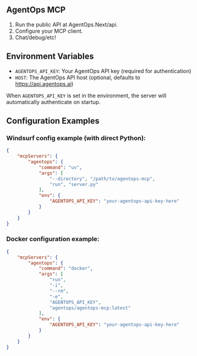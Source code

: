 ## AgentOps MCP

1. Run the public API at AgentOps.Next/api.
2. Configure your MCP client.
3. Chat/debug/etc!

## Environment Variables

- `AGENTOPS_API_KEY`: Your AgentOps API key (required for authentication)
- `HOST`: The AgentOps API host (optional, defaults to https://api.agentops.ai)

When `AGENTOPS_API_KEY` is set in the environment, the server will automatically authenticate on startup.

## Configuration Examples

### Windsurf config example (with direct Python):

```json
{
    "mcpServers": {
        "agentops": {
            "command": "uv",
            "args": [
                "--directory", "/path/to/agentops-mcp",
                "run", "server.py"
            ],
            "env": {
                "AGENTOPS_API_KEY": "your-agentops-api-key-here"
            }
        }
    }
}
```

### Docker configuration example:

```json
{
    "mcpServers": {
        "agentops": {
            "command": "docker",
            "args": [
                "run",
                "-i",
                "--rm",
                "-e",
                "AGENTOPS_API_KEY",
                "agentops/agentops-mcp:latest"
            ],
            "env": {
                "AGENTOPS_API_KEY": "your-agentops-api-key-here"
            }
        }
    }
}
```